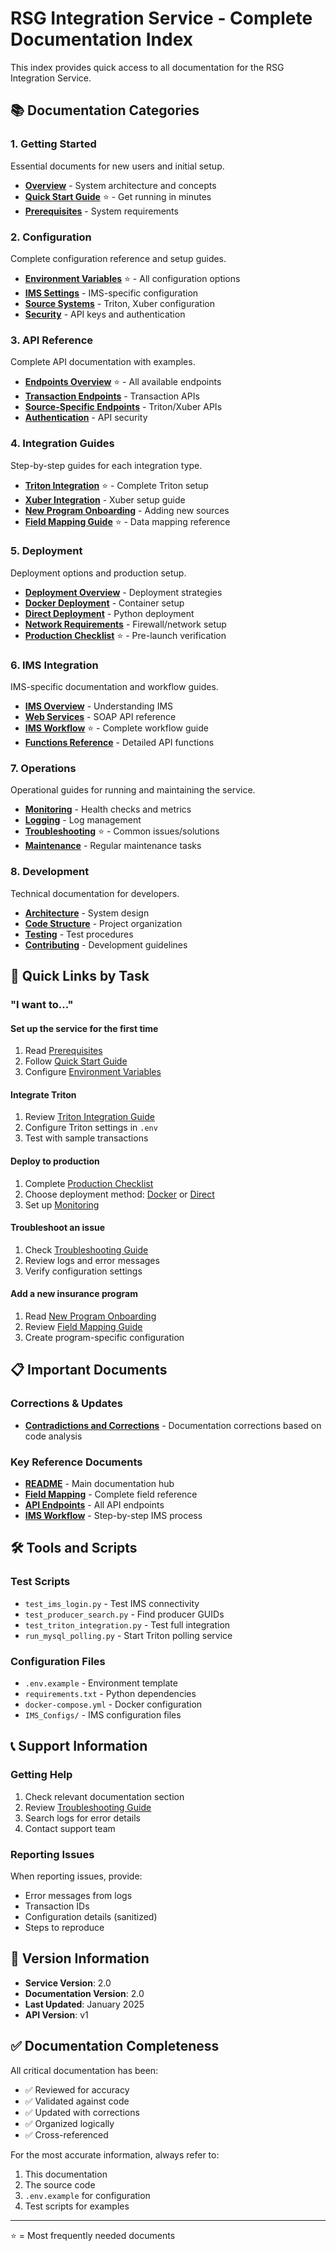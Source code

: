 # RSG Integration Service - Complete Documentation Index

This index provides quick access to all documentation for the RSG Integration Service.

## 📚 Documentation Categories

### 1. Getting Started
Essential documents for new users and initial setup.

- **[Overview](./01_Getting_Started/01_Overview.md)** - System architecture and concepts
- **[Quick Start Guide](./01_Getting_Started/02_Quick_Start.md)** ⭐ - Get running in minutes
- **[Prerequisites](./01_Getting_Started/03_Prerequisites.md)** - System requirements

### 2. Configuration
Complete configuration reference and setup guides.

- **[Environment Variables](./02_Configuration/01_Environment_Variables.md)** ⭐ - All configuration options
- **[IMS Settings](./02_Configuration/02_IMS_Settings.md)** - IMS-specific configuration
- **[Source Systems](./02_Configuration/03_Source_Systems.md)** - Triton, Xuber configuration
- **[Security](./02_Configuration/04_Security.md)** - API keys and authentication

### 3. API Reference
Complete API documentation with examples.

- **[Endpoints Overview](./03_API_Reference/01_Endpoints_Overview.md)** ⭐ - All available endpoints
- **[Transaction Endpoints](./03_API_Reference/02_Transaction_Endpoints.md)** - Transaction APIs
- **[Source-Specific Endpoints](./03_API_Reference/03_Source_Specific_Endpoints.md)** - Triton/Xuber APIs
- **[Authentication](./03_API_Reference/04_Authentication.md)** - API security

### 4. Integration Guides
Step-by-step guides for each integration type.

- **[Triton Integration](./04_Integration_Guides/01_Triton_Integration.md)** ⭐ - Complete Triton setup
- **[Xuber Integration](./04_Integration_Guides/02_Xuber_Integration.md)** - Xuber setup guide
- **[New Program Onboarding](./04_Integration_Guides/03_New_Program_Onboarding.md)** - Adding new sources
- **[Field Mapping Guide](./04_Integration_Guides/04_Field_Mapping.md)** ⭐ - Data mapping reference

### 5. Deployment
Deployment options and production setup.

- **[Deployment Overview](./05_Deployment/01_Overview.md)** - Deployment strategies
- **[Docker Deployment](./05_Deployment/02_Docker_Deployment.md)** - Container setup
- **[Direct Deployment](./05_Deployment/03_Direct_Deployment.md)** - Python deployment
- **[Network Requirements](./05_Deployment/04_Network_Requirements.md)** - Firewall/network setup
- **[Production Checklist](./05_Deployment/05_Production_Checklist.md)** ⭐ - Pre-launch verification

### 6. IMS Integration
IMS-specific documentation and workflow guides.

- **[IMS Overview](./06_IMS_Integration/01_IMS_Overview.md)** - Understanding IMS
- **[Web Services](./06_IMS_Integration/02_Web_Services.md)** - SOAP API reference
- **[IMS Workflow](./06_IMS_Integration/03_Workflow.md)** ⭐ - Complete workflow guide
- **[Functions Reference](./06_IMS_Integration/04_Functions_Reference.md)** - Detailed API functions

### 7. Operations
Operational guides for running and maintaining the service.

- **[Monitoring](./07_Operations/01_Monitoring.md)** - Health checks and metrics
- **[Logging](./07_Operations/02_Logging.md)** - Log management
- **[Troubleshooting](./07_Operations/03_Troubleshooting.md)** ⭐ - Common issues/solutions
- **[Maintenance](./07_Operations/04_Maintenance.md)** - Regular maintenance tasks

### 8. Development
Technical documentation for developers.

- **[Architecture](./08_Development/01_Architecture.md)** - System design
- **[Code Structure](./08_Development/02_Code_Structure.md)** - Project organization
- **[Testing](./08_Development/03_Testing.md)** - Test procedures
- **[Contributing](./08_Development/04_Contributing.md)** - Development guidelines

## 🚀 Quick Links by Task

### "I want to..."

#### Set up the service for the first time
1. Read [Prerequisites](./01_Getting_Started/03_Prerequisites.md)
2. Follow [Quick Start Guide](./01_Getting_Started/02_Quick_Start.md)
3. Configure [Environment Variables](./02_Configuration/01_Environment_Variables.md)

#### Integrate Triton
1. Review [Triton Integration Guide](./04_Integration_Guides/01_Triton_Integration.md)
2. Configure Triton settings in `.env`
3. Test with sample transactions

#### Deploy to production
1. Complete [Production Checklist](./05_Deployment/05_Production_Checklist.md)
2. Choose deployment method: [Docker](./05_Deployment/02_Docker_Deployment.md) or [Direct](./05_Deployment/03_Direct_Deployment.md)
3. Set up [Monitoring](./07_Operations/01_Monitoring.md)

#### Troubleshoot an issue
1. Check [Troubleshooting Guide](./07_Operations/03_Troubleshooting.md)
2. Review logs and error messages
3. Verify configuration settings

#### Add a new insurance program
1. Read [New Program Onboarding](./04_Integration_Guides/03_New_Program_Onboarding.md)
2. Review [Field Mapping Guide](./04_Integration_Guides/04_Field_Mapping.md)
3. Create program-specific configuration

## 📋 Important Documents

### Corrections & Updates
- **[Contradictions and Corrections](./CONTRADICTIONS_AND_CORRECTIONS.md)** - Documentation corrections based on code analysis

### Key Reference Documents
- **[README](./README.md)** - Main documentation hub
- **[Field Mapping](./04_Integration_Guides/04_Field_Mapping.md)** - Complete field reference
- **[API Endpoints](./03_API_Reference/01_Endpoints_Overview.md)** - All API endpoints
- **[IMS Workflow](./06_IMS_Integration/03_Workflow.md)** - Step-by-step IMS process

## 🛠️ Tools and Scripts

### Test Scripts
- `test_ims_login.py` - Test IMS connectivity
- `test_producer_search.py` - Find producer GUIDs
- `test_triton_integration.py` - Test full integration
- `run_mysql_polling.py` - Start Triton polling service

### Configuration Files
- `.env.example` - Environment template
- `requirements.txt` - Python dependencies
- `docker-compose.yml` - Docker configuration
- `IMS_Configs/` - IMS configuration files

## 📞 Support Information

### Getting Help
1. Check relevant documentation section
2. Review [Troubleshooting Guide](./07_Operations/03_Troubleshooting.md)
3. Search logs for error details
4. Contact support team

### Reporting Issues
When reporting issues, provide:
- Error messages from logs
- Transaction IDs
- Configuration details (sanitized)
- Steps to reproduce

## 🔄 Version Information

- **Service Version**: 2.0
- **Documentation Version**: 2.0
- **Last Updated**: January 2025
- **API Version**: v1

## ✅ Documentation Completeness

All critical documentation has been:
- ✅ Reviewed for accuracy
- ✅ Validated against code
- ✅ Updated with corrections
- ✅ Organized logically
- ✅ Cross-referenced

For the most accurate information, always refer to:
1. This documentation
2. The source code
3. `.env.example` for configuration
4. Test scripts for examples

---

⭐ = Most frequently needed documents
